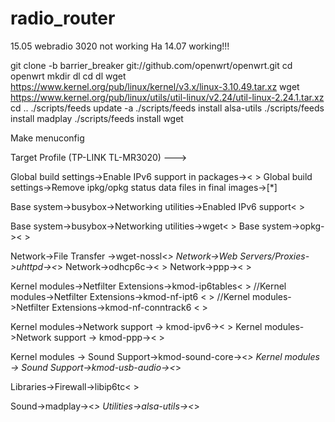 # radio_router
15.05 webradio 3020 not working
На 14.07 working!!!

git clone -b barrier_breaker git://github.com/openwrt/openwrt.git
cd openwrt
mkdir dl
cd dl
wget https://www.kernel.org/pub/linux/kernel/v3.x/linux-3.10.49.tar.xz
wget https://www.kernel.org/pub/linux/utils/util-linux/v2.24/util-linux-2.24.1.tar.xz
cd ..
./scripts/feeds update -a
./scripts/feeds install alsa-utils ./scripts/feeds install madplay ./scripts/feeds install wget


Make menuconfig

Target Profile (TP-LINK TL-MR3020)  --->

Global build settings->Enable IPv6 support in packages->< >
Global build settings->Remove ipkg/opkg status data files in final images->[*]

Base system->busybox->Networking utilities->Enabled IPv6 support< >

Base system->busybox->Networking utilities->wget< >
Base system->opkg->< >

Network->File Transfer ->wget-nossl<*>
Network->Web Servers/Proxies->uhttpd-><*>
Network->odhcp6c->< >
Network->ppp->< >

Kernel modules->Netfilter Extensions->kmod-ip6tables< >
//Kernel modules->Netfilter Extensions->kmod-nf-ipt6 < >
//Kernel modules->Netfilter Extensions->kmod-nf-conntrack6 < >

Kernel modules->Network support -> kmod-ipv6->< >
Kernel modules->Network support -> kmod-ppp->< >

Kernel modules -> Sound Support->kmod-sound-core-><*>
Kernel modules -> Sound Support->kmod-usb-audio-><*>

Libraries->Firewall->libip6tc< >

Sound->madplay-><*>
Utilities->alsa-utils-><*>
